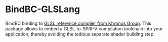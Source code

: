 # BindBC-GLSLang
BindBC binding to [GLSL reference compiler from Khronos Group](https://github.com/KhronosGroup/glslang). This package allows to embed a GLSL-to-SPIR-V compilation toolchain into your application, thereby avoiding the tedious separate shader building step.
